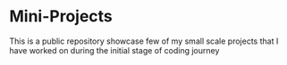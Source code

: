 # Mini-Projects
This is a public repository showcase few of my small scale projects that I have worked on during the initial stage of coding journey
